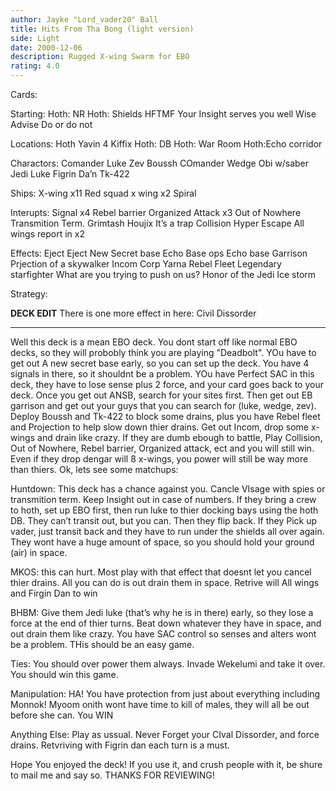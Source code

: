 ```yaml
---
author: Jayke "Lord_vader20" Ball
title: Hits From Tha Bong (light version)
side: Light
date: 2000-12-06
description: Rugged X-wing Swarm for EBO
rating: 4.0
---
```

Cards: 

Starting:
Hoth: NR
Hoth: Shields
HFTMF
Your Insight serves you well
Wise Advise
Do or do not

Locations:
Hoth
Yavin 4
Kiffix
Hoth: DB
Hoth: War Room
Hoth:Echo corridor

Charactors:
Comander Luke
Zev
Boussh
COmander Wedge
Obi w/saber
Jedi Luke
Figrin Da’n
Tk-422

Ships:
X-wing x11
Red squad x wing x2
Spiral

Interupts:
Signal x4
Rebel barrier
Organized Attack x3
Out of Nowhere
Transmition Term.
Grimtash
Houjix
It’s a trap
Collision
Hyper Escape
All wings report in x2

Effects:
Eject Eject
New Secret base
Echo Base ops
Echo base Garrison
Prjection of a skywalker
Incom Corp
Yarna
Rebel Fleet
Legendary starfighter
What are you trying to push on us?
Honor of the Jedi
Ice storm 

Strategy: 

****DECK EDIT****
There is one more effect in here: Civil Dissorder
*************************************************

Well this deck is a mean EBO deck. You dont start off like normal EBO decks, so they will probobly think you are playing "Deadbolt". YOu have to get out A new secret base early, so you can set up the deck. You have 4 signals in there, so it shouldnt be a problem. YOu have Perfect SAC in this deck, they have to lose sense plus 2 force, and your card goes back to your deck. Once you get out ANSB, search for your sites first. Then get out EB garrison and get out your guys that you can search for (luke, wedge, zev). Deploy Boussh and Tk-422 to block some drains, plus you have Rebel fleet and Projection to help slow down thier drains. Get out Incom, drop some x-wings and drain like crazy. If they are dumb ebough to battle, Play Collision, Out of Nowhere, Rebel barrier, Organized attack, ect and you will still win. Even if they drop dengar will 8 x-wings, you power will still be way more than thiers. Ok, lets see some matchups:

Huntdown: This deck has a chance against you. Cancle VIsage with spies or transmition term. Keep Insight out in case of numbers. If they bring a crew to hoth, set up EBO first, then run luke to thier docking bays using the hoth DB. They can’t transit out, but you can. Then they flip back. If they Pick up vader, just transit back and they have to run under the shields all over again. They wont have a huge amount of space, so you should hold your ground (air) in space.

MKOS: this can hurt. Most play with that effect that doesnt let you cancel thier drains. All you can do is out drain them in space. Retrive will All wings and Firgin Dan to win

BHBM: Give them Jedi luke (that’s why he is in there) early, so they lose a force at the end of thier turns. Beat down whatever they have in space, and out drain them like crazy. You have SAC control so senses and alters wont be a problem.  THis should be an easy game.

Ties: You should over power them always. Invade Wekelumi and take it over. You should win this game.

Manipulation: HA! You have protection from just about everything including Monnok! Myoom onith wont have time to kill of males, they will all be out before she can. You WIN

Anything Else: Play as ussual. Never Forget your CIval Dissorder, and force drains. Retvriving with Figrin dan each turn is a must.

Hope You enjoyed the deck! If you use it, and crush people with it, be shure to mail me and say so.
THANKS FOR REVIEWING! 